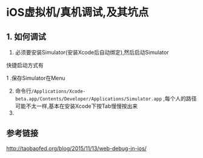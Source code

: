 # iOS虚拟机/真机调试,及其坑点

## 1. 如何调试

1. 必须要安装Simulator(安装Xcode后自动绑定),然后启动Simulator

  快捷启动方式有
  
  1 .保存Simulator在Menu

  2. 命令行`/Applications/Xcode-beta.app/Contents/Developer/Applications/Simulator.app` ,每个人的路径可能不太一样,基本在安装Xcode下按Tab慢慢按出来
2. 


## 参考链接

<http://taobaofed.org/blog/2015/11/13/web-debug-in-ios/>